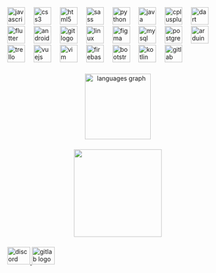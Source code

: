 <div align="left">
  <img src="https://cdn.jsdelivr.net/gh/devicons/devicon/icons/javascript/javascript-original.svg" height="40" alt="javascript logo" title="javascript" />
  <img width="12" />
  <img src="https://cdn.jsdelivr.net/gh/devicons/devicon/icons/css3/css3-original.svg" height="40" alt="css3 logo" title="css3" />
  <img width="12" />
  <img src="https://cdn.jsdelivr.net/gh/devicons/devicon/icons/html5/html5-original.svg" height="40" alt="html5 logo" title="html5"  />
  <img width="12" />
  <img src="https://cdn.jsdelivr.net/gh/devicons/devicon/icons/sass/sass-original.svg" height="40" alt="sass logo" title="sass" />
  <img width="12" />
  <img src="https://cdn.jsdelivr.net/gh/devicons/devicon/icons/python/python-original.svg" height="40" alt="python logo" title="python" />
  <img width="12" />
  <img src="https://cdn.jsdelivr.net/gh/devicons/devicon/icons/java/java-original.svg" height="40" alt="java logo" title="java" />
  <img width="12" />
  <img src="https://cdn.jsdelivr.net/gh/devicons/devicon/icons/cplusplus/cplusplus-original.svg" height="40" alt="cplusplus logo" title="c++" />
  <img width="12" />
  <img src="https://cdn.simpleicons.org/dart/0175C2" height="40" alt="dart logo" title="dart" />
  <img width="12" />
  <img src="https://cdn.jsdelivr.net/gh/devicons/devicon/icons/flutter/flutter-original.svg" height="40" alt="flutter logo" title="flutter" />
  <img width="12" />
  <img src="https://cdn.jsdelivr.net/gh/devicons/devicon/icons/android/android-original.svg" height="40" alt="android logo" title="android" />
  <img width="12" />
  <img src="https://cdn.jsdelivr.net/gh/devicons/devicon/icons/git/git-original.svg" height="40" alt="git logo" title="git" />
  <img width="12" />
  <img src="https://cdn.simpleicons.org/linux/FCC624" height="40" alt="linux logo" title="linux" />
  <img width="12" />
  <img src="https://cdn.jsdelivr.net/gh/devicons/devicon/icons/figma/figma-original.svg" height="40" alt="figma logo" title="figma" />
  <img width="12" />
  <img src="https://cdn.simpleicons.org/mysql/4479A1" height="40" alt="mysql logo" title="mysql" />
  <img width="12" />
  <img src="https://cdn.simpleicons.org/postgresql/4169E1" height="40" alt="postgresql logo" title="postgresql" />
  <img width="12" />
  <img src="https://cdn.jsdelivr.net/gh/devicons/devicon/icons/arduino/arduino-original.svg" height="40" alt="arduino logo" title="arduino" />
  <img width="12" />
  <img src="https://cdn.jsdelivr.net/gh/devicons/devicon/icons/trello/trello-plain.svg" height="40" alt="trello logo" title="trello" />
  <img width="12" />
  <img src="https://cdn.jsdelivr.net/gh/devicons/devicon/icons/vuejs/vuejs-original.svg" height="40" alt="vuejs logo" title="vuejs" />
  <img width="12" />
  <img src="https://cdn.simpleicons.org/vim/019733" height="40" alt="vim logo" title="vim" />
  <img width="12" />
  <img src="https://cdn.jsdelivr.net/gh/devicons/devicon/icons/firebase/firebase-plain.svg" height="40" alt="firebase logo" title="firebase" />
  <img width="12" />
  <img src="https://cdn.simpleicons.org/bootstrap/7952B3" height="40" alt="bootstrap logo" title="bootstrap" />
  <img width="12" />
  <img src="https://cdn.simpleicons.org/kotlin/7F52FF" height="40" alt="kotlin logo" title="kotlin" />
  <img width="12" />
  <img src="https://skillicons.dev/icons?i=gitlab" height="40" alt="gitlab logo" title="gitlab" />
</div>

###

<div align="center">
  <img src="https://github-readme-stats.vercel.app/api/top-langs?username=mpsps&locale=en&hide_title=false&layout=compact&card_width=320&langs_count=5&theme=dracula&hide_border=false&order=2" height="150" alt="languages graph"  />
</div>

###

<div align="center">
  <img height="200" src="https://i.pinimg.com/736x/01/6e/69/016e695ca8c654062b27b5a72eb77a1c.jpg"  />
</div>

###

<div align="left">
  <a href="https://discord.com/channels/@dotnode" title="discord">
  <img src="https://raw.githubusercontent.com/maurodesouza/profile-readme-generator/master/src/assets/icons/social/discord/default.svg" width="52" height="40" alt="discord logo"  />
  </a>
  <a href="https://gitlab.com/magdiel.souza" title="gitlab">
  <img src="https://raw.githubusercontent.com/maurodesouza/profile-readme-generator/master/src/assets/icons/social/gitlab/default.svg" width="52" height="40" alt="gitlab logo"  />
     </a>
</div>

###
